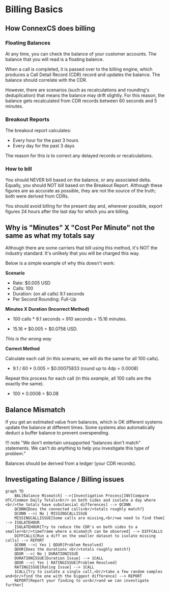 # Billing Basics

## How ConnexCS does billing

### Floating Balances

At any time, you can check the balance of your customer accounts. The balance that you will read is a floating balance.

When a call is completed, it is passed over to the billing engine, which produces a Call Detail Record (CDR) record and updates the balance. The balance should correlate with the CDR.

However, there are scenarios (such as recalculations and rounding's deduplication) that means the balance may drift slightly. For this reason, the balance gets recalculated from CDR records between 60 seconds and 5 minutes.

### Breakout Reports

The breakout report calculates:

* Every hour for the past 3 hours
* Every day for the past 3 days

The reason for this is to correct any delayed records or recalculations.

### How to bill

You should NEVER bill based on the balance, or any associated delta. Equally, you should NOT bill based on the Breakout Report. Although these figures are as accurate as possible, they are not the source of the truth; both were derived from CDRs.

You should avoid billing for the present day and, wherever possible, export figures 24 hours after the last day for which you are billing.

## Why is "Minutes" X "Cost Per Minute" not the same as what my totals say

Although there are some carriers that bill using this method, it's NOT the industry standard. It's unlikely that you will be charged this way.

Below is a simple example of why this doesn't work:

**Scenario**

* Rate: $0.005 USD
* Calls: 100
* Duration: (on all calls) 9.1 seconds
* Per Second Rounding: Full-Up

**Minutes X Duration (Incorrect Method)**

* 100 calls * 9.1 seconds = 910 seconds = 15.16 minutes.
  
* 15.16 * $0.005 = $0.0758 USD.

*This is the wrong way*

**Correct Method**

Calculate each call (in this scenario, we will do the same for all 100 calls).

* 9.1 / 60 * 0.005 =  $0.00075833 (round up to 4dp = 0.0008)

Repeat this process for each call (in this *example*, all 100 calls are the exactly the same).

* 100 * 0.0008 = $0.08

## Balance Mismatch

If you get an estimated value from balances, which is OK different systems update the balance at different times. Some systems also automatically deduct a buffer balance to prevent overspending.

!!! note "We don't entertain unsupported "balances don't match" statements. We can't do anything to help you investigate this type of problem."

Balances should be derived from a ledger (your CDR records).

## Investigating Balance / Billing issues

```mermaid
graph TD
    BAL[Balance Mismatch] -->|Investigation Process|INV[Compare UTC/Common Daily Totals<br/> on both sides and isolate a day where <br/>the totals have substancial differences] --> QCONN
    QCONN{Does the connected calls<br/>totals roughly match?}
    QCONN -->| No | MISSINGCALLISSUE
    MISSINGCALLISSUE[Some calls are missing,<br/>we need to find them] --> ISOLATEHOUR
    ISOLATEHOUR[Try to reduce the CDR's on both sides to a smaller<br/>timeframe where a mismatch can be observed] --> DIFFCALLS
    DIFFCALLS[Run a diff on the smaller dataset to isolate missing calls] --> REPORT
    QCONN -->| Yes | QDUR[Problem Resolved]
    QDUR{Does the durations <br/>totals roughly match?}
    QDUR -->| No | DURATIONISSUE
    DURATIONISSUE[Duration Issue] --> 1CALL
    QDUR -->| Yes | RATINGISSUE[Problem Resolved]
    RATINGISSUE[Rating Issue] --> 1CALL
    1CALL[Try to isolate a single call,<br/>take a few random samples and<br/>find the one with the biggest difference] --> REPORT
    REPORT[Report your finding to us<br/>and we can investigate further]
```
